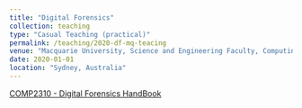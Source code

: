 ```yaml
---
title: "Digital Forensics"
collection: teaching
type: "Casual Teaching (practical)"
permalink: /teaching/2020-df-mq-teacing
venue: "Macquarie University, Science and Engineering Faculty, Computing Department"
date: 2020-01-01
location: "Sydney, Australia"
---
```


[COMP2310 - Digital Forensics HandBook](https://coursehandbook.mq.edu.au/2020/units/COMP2310)

